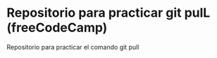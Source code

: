 # Repositorio para practicar git pulL (freeCodeCamp)
Repositorio para practicar el comando git pull
